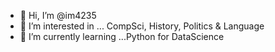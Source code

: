 - 👋 Hi, I’m @im4235
- 👀 I’m interested in ... CompSci, History, Politics & Language
- 🌱 I’m currently learning ...Python for DataScience


<!---
im4235/im4235 is a ✨ special ✨ repository because its `README.md` (this file) appears on your GitHub profile.
You can click the Preview link to take a look at your changes.
--->
